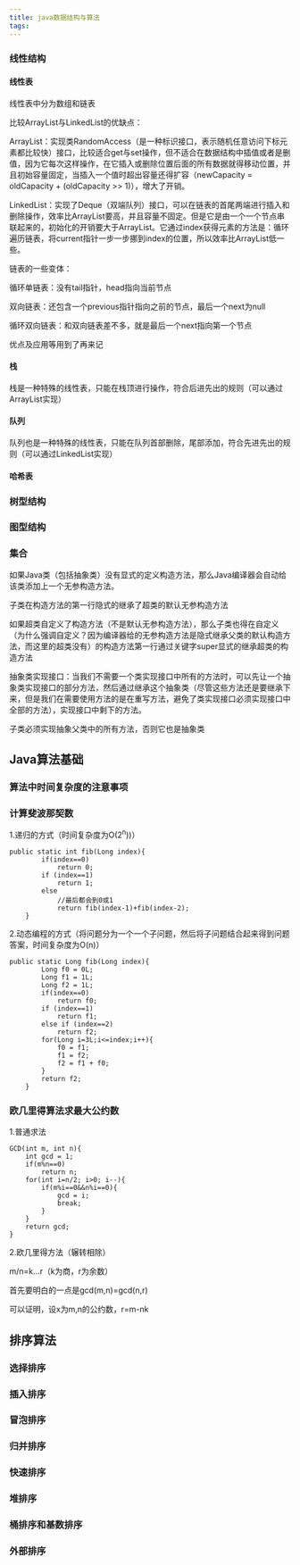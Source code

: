 ```yaml
---
title: java数据结构与算法
tags:
---
```


### 线性结构

#### 线性表

线性表中分为数组和链表

比较ArrayList与LinkedList的优缺点：

ArrayList：实现类RandomAccess（是一种标识接口，表示随机任意访问下标元素都比较快）接口，比较适合get与set操作，但不适合在数据结构中插值或者是删值，因为它每次这样操作，在它插入或删除位置后面的所有数据就得移动位置，并且初始容量固定，当插入一个值时超出容量还得扩容（newCapacity = oldCapacity + (oldCapacity >> 1)），增大了开销。

LinkedList：实现了Deque（双端队列）接口，可以在链表的首尾两端进行插入和删除操作，效率比ArrayList要高，并且容量不固定。但是它是由一个一个节点串联起来的，初始化的开销要大于ArrayList。它通过index获得元素的方法是：循环遍历链表，将current指针一步一步挪到index的位置，所以效率比ArrayList低一些。

链表的一些变体：

循环单链表：没有tail指针，head指向当前节点

双向链表：还包含一个previous指针指向之前的节点，最后一个next为null

循环双向链表：和双向链表差不多，就是最后一个next指向第一个节点

优点及应用等用到了再来记

#### 栈

栈是一种特殊的线性表，只能在栈顶进行操作，符合后进先出的规则（可以通过ArrayList实现）

#### 队列

队列也是一种特殊的线性表，只能在队列首部删除，尾部添加，符合先进先出的规则（可以通过LinkedList实现）

#### 哈希表

### 树型结构

### 图型结构

### 集合

如果Java类（包括抽象类）没有显式的定义构造方法，那么Java编译器会自动给该类添加上一个无参构造方法。

子类在构造方法的第一行隐式的继承了超类的默认无参构造方法

如果超类自定义了构造方法（不是默认无参构造方法），那么子类也得在自定义（为什么强调自定义？因为编译器给的无参构造方法是隐式继承父类的默认构造方法，而这里的超类没有）的构造方法第一行通过关键字super显式的继承超类的构造方法

抽象类实现接口：当我们不需要一个类实现接口中所有的方法时，可以先让一个抽象类实现接口的部分方法，然后通过继承这个抽象类（尽管这些方法还是要继承下来，但是我们在需要使用方法的是在重写方法，避免了类实现接口必须实现接口中全部的方法），实现接口中剩下的方法。

子类必须实现抽象父类中的所有方法，否则它也是抽象类

## Java算法基础

### 算法中时间复杂度的注意事项

### 计算斐波那契数

1.递归的方式（时间复杂度为O(2<sup>n</sup>))）

```
public static int fib(Long index){
        if(index==0)
            return 0;
        if (index==1)
            return 1;
        else
            //最后都会到0或1
            return fib(index-1)+fib(index-2);
    }
```

2.动态编程的方式（将问题分为一个一个子问题，然后将子问题结合起来得到问题答案，时间复杂度为O(n)）

```
public static Long fib(Long index){
        Long f0 = 0L;
        Long f1 = 1L;
        Long f2 = 1L;
        if(index==0)
            return f0;
        if (index==1)
            return f1;
        else if (index==2)
            return f2;
        for(Long i=3L;i<=index;i++){
            f0 = f1;
            f1 = f2;
            f2 = f1 + f0;
        }
        return f2;
    }

```

### 欧几里得算法求最大公约数

1.普通求法

```
GCD(int m, int n){
    int gcd = 1;
    if(m%n==0)
        return n;
    for(int i=n/2; i>0; i--){
        if(m%i==0&&n%i==0){
            gcd = i;
            break;
        }
    }
    return gcd;
}
```

2.欧几里得方法（辗转相除）

m/n=k...r（k为商，r为余数）

首先要明白的一点是gcd(m,n)=gcd(n,r)

可以证明，设x为m,n的公约数，r=m-nk

## 排序算法

### 选择排序

### 插入排序

### 冒泡排序

### 归并排序

### 快速排序

### 堆排序

### 桶排序和基数排序

### 外部排序